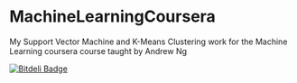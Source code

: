 # MachineLearningCoursera
My Support Vector Machine and K-Means Clustering work for the Machine Learning coursera course taught by Andrew Ng


[![Bitdeli Badge](https://d2weczhvl823v0.cloudfront.net/jk34/machinelearningcoursera/trend.png)](https://bitdeli.com/free "Bitdeli Badge")

